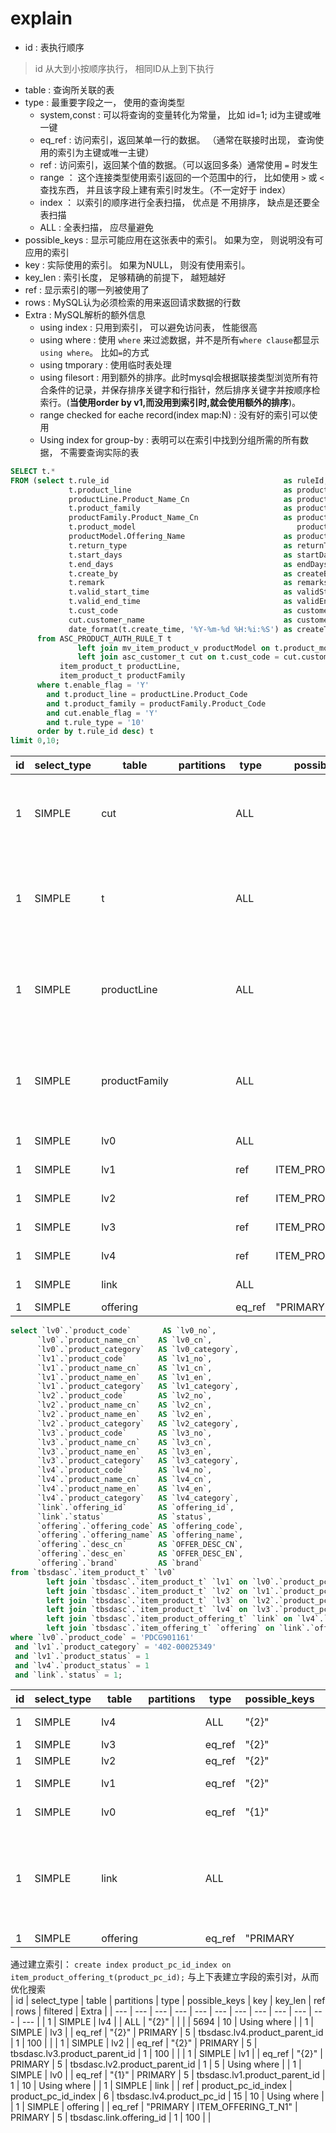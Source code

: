 # explain 

- id : 表执行顺序
> id 从大到小按顺序执行， 相同ID从上到下执行
- table : 查询所关联的表
- type : 最重要字段之一， 使用的查询类型
  - system,const : 可以将查询的变量转化为常量， 比如 id=1; id为主键或唯一键
  - eq_ref : 访问索引，返回某单一行的数据。 （通常在联接时出现， 查询使用的索引为主键或唯一主键）
  - ref : 访问索引，返回某个值的数据。（可以返回多条）通常使用 ```=``` 时发生
  - range ： 这个连接类型使用索引返回的一个范围中的行， 比如使用 ```>``` 或 ```<``` 查找东西， 并且该字段上建有索引时发生。（不一定好于 index）
  - index ： 以索引的顺序进行全表扫描， 优点是 不用排序， 缺点是还要全表扫描
  - ALL : 全表扫描， 应尽量避免
- possible_keys : 显示可能应用在这张表中的索引。 如果为空， 则说明没有可应用的索引
- key : 实际使用的索引。 如果为NULL， 则没有使用索引。
- key_len : 索引长度， 足够精确的前提下， 越短越好
- ref : 显示索引的哪一列被使用了
- rows : MySQL认为必须检索的用来返回请求数据的行数
- Extra : MySQL解析的额外信息
  - using index : 只用到索引， 可以避免访问表， 性能很高
  - using where : 使用 ```where``` 来过滤数据，并不是所有```where clause```都显示```using where```。 比如```=```的方式
  - using tmporary : 使用临时表处理
  - using filesort : 用到额外的排序。此时mysql会根据联接类型浏览所有符合条件的记录，并保存排序关键字和行指针，然后排序关键字并按顺序检索行。(**当使用order by v1,而没用到索引时,就会使用额外的排序**)。
  - range checked for eache record(index map:N) : 没有好的索引可以使用
  - Using index for group-by : 表明可以在索引中找到分组所需的所有数据， 不需要查询实际的表


``` SQL
SELECT t.*
FROM (select t.rule_id                                       as ruleId,
             t.product_line                                  as productLineCode,
             productLine.Product_Name_Cn                     as productLineName,
             t.product_family                                as productFamilyCode,
             productFamily.Product_Name_Cn                   as productFamilyName,
             t.product_model                                    productModelCode,
             productModel.Offering_Name                      as productModelName,
             t.return_type                                   as returnType,
             t.start_days                                    as startDays,
             t.end_days                                      as endDays,
             t.create_by                                     as createBy,
             t.remark                                        as remarks,
             t.valid_start_time                              as validStartTime,
             t.valid_end_time                                as validEndTime,
             t.cust_code                                     as customerCode,
             cut.customer_name                               as customerName,
             date_format(t.create_time, '%Y-%m-%d %H:%i:%S') as createTime
      from ASC_PRODUCT_AUTH_RULE_T t
               left join mv_item_product_v productModel on t.product_model = productModel.offering_code
               left join asc_customer_t cut on t.cust_code = cut.customer_bg_code,
           item_product_t productLine,
           item_product_t productFamily
      where t.enable_flag = 'Y'
        and t.product_line = productLine.Product_Code
        and t.product_family = productFamily.Product_Code
        and cut.enable_flag = 'Y'
        and t.rule_type = '10'
      order by t.rule_id desc) t
limit 0,10;
```  
| id | select_type | table | partitions | type | possible_keys | key | key_len | ref | rows | filtered | Extra |
| --- | --- | --- | --- | --- | --- | --- | --- | --- | --- | --- | --- | 
 | 1 | SIMPLE | cut |  | ALL |  |  |  |  | 8 | 12.5 | Using where; Using temporary; Using filesort | 
 | 1 | SIMPLE | t |  | ALL |  |  |  |  | 476 | 0.21 | Using where; Using join buffer (Block Nested Loop) | 
 | 1 | SIMPLE | productLine |  | ALL |  |  |  |  | 5694 | 10 | Using where; Using join buffer (Block Nested Loop) | 
 | 1 | SIMPLE | productFamily |  | ALL |  |  |  |  | 5694 | 10 | Using where; Using join buffer (Block Nested Loop) | 
 | 1 | SIMPLE | lv0 |  | ALL |  |  |  |  | 5694 | 100 | Using where | 
 | 1 | SIMPLE | lv1 |  | ref | ITEM_PRODUCT_T_N2 | ITEM_PRODUCT_T_N2 | 6 | tbsdasc.lv0.product_pc_id | 5 | 100 | Using where | 
 | 1 | SIMPLE | lv2 |  | ref | ITEM_PRODUCT_T_N2 | ITEM_PRODUCT_T_N2 | 6 | tbsdasc.lv1.product_pc_id | 5 | 100 | Using index | 
 | 1 | SIMPLE | lv3 |  | ref | ITEM_PRODUCT_T_N2 | ITEM_PRODUCT_T_N2 | 6 | tbsdasc.lv2.product_pc_id | 5 | 100 | Using index | 
 | 1 | SIMPLE | lv4 |  | ref | ITEM_PRODUCT_T_N2 | ITEM_PRODUCT_T_N2 | 6 | tbsdasc.lv3.product_pc_id | 5 | 100 | Using where | 
 | 1 | SIMPLE | link |  | ALL |  |  |  |  | 66185 | 100 | Using where | 
 | 1 | SIMPLE | offering |  | eq_ref | "PRIMARY | ITEM_OFFERING_T_N1" | PRIMARY | 5 | tbsdasc.link.offering_id | 1 | 100 | Using where |   
 
 ``` SQL
 select `lv0`.`product_code`       AS `lv0_no`,
       `lv0`.`product_name_cn`    AS `lv0_cn`,
       `lv0`.`product_category`   AS `lv0_category`,
       `lv1`.`product_code`       AS `lv1_no`,
       `lv1`.`product_name_cn`    AS `lv1_cn`,
       `lv1`.`product_name_en`    AS `lv1_en`,
       `lv1`.`product_category`   AS `lv1_category`,
       `lv2`.`product_code`       AS `lv2_no`,
       `lv2`.`product_name_cn`    AS `lv2_cn`,
       `lv2`.`product_name_en`    AS `lv2_en`,
       `lv2`.`product_category`   AS `lv2_category`,
       `lv3`.`product_code`       AS `lv3_no`,
       `lv3`.`product_name_cn`    AS `lv3_cn`,
       `lv3`.`product_name_en`    AS `lv3_en`,
       `lv3`.`product_category`   AS `lv3_category`,
       `lv4`.`product_code`       AS `lv4_no`,
       `lv4`.`product_name_cn`    AS `lv4_cn`,
       `lv4`.`product_name_en`    AS `lv4_en`,
       `lv4`.`product_category`   AS `lv4_category`,
       `link`.`offering_id`       AS `offering_id`,
       `link`.`status`            AS `status`,
       `offering`.`offering_code` AS `offering_code`,
       `offering`.`offering_name` AS `offering_name`,
       `offering`.`desc_cn`       AS `OFFER_DESC_CN`,
       `offering`.`desc_en`       AS `OFFER_DESC_EN`,
       `offering`.`brand`         AS `brand`
from `tbsdasc`.`item_product_t` `lv0`
         left join `tbsdasc`.`item_product_t` `lv1` on `lv0`.`product_pc_id` = `lv1`.`product_parent_id`
         left join `tbsdasc`.`item_product_t` `lv2` on `lv1`.`product_pc_id` = `lv2`.`product_parent_id`
         left join `tbsdasc`.`item_product_t` `lv3` on `lv2`.`product_pc_id` = `lv3`.`product_parent_id`
         left join `tbsdasc`.`item_product_t` `lv4` on `lv3`.`product_pc_id` = `lv4`.`product_parent_id`
         left join `tbsdasc`.`item_product_offering_t` `link` on `lv4`.`product_pc_id` = `link`.`product_pc_id`
         left join `tbsdasc`.`item_offering_t` `offering` on `link`.`offering_id` = `offering`.`offering_id`
where `lv0`.`product_code` = 'PDCG901161'
  and `lv1`.`product_category` = '402-00025349'
  and `lv1`.`product_status` = 1
  and `lv4`.`product_status` = 1
  and `link`.`status` = 1;
 ```  
| id | select_type | table | partitions | type | possible_keys | key | key_len | ref | rows | filtered | Extra |
| --- | --- | --- | --- | --- | --- | --- | --- | --- | --- | --- | --- | 
 | 1 | SIMPLE | lv4 |  | ALL | "{2}" |  |  |  | 5694 | 10 | Using where | 
 | 1 | SIMPLE | lv3 |  | eq_ref | "{2}" | PRIMARY | 5 | tbsdasc.lv4.product_parent_id | 1 | 100 |  | 
 | 1 | SIMPLE | lv2 |  | eq_ref | "{2}" | PRIMARY | 5 | tbsdasc.lv3.product_parent_id | 1 | 100 |  | 
 | 1 | SIMPLE | lv1 |  | eq_ref | "{2}" | PRIMARY | 5 | tbsdasc.lv2.product_parent_id | 1 | 5 | Using where | 
 | 1 | SIMPLE | lv0 |  | eq_ref | "{1}" | PRIMARY | 5 | tbsdasc.lv1.product_parent_id | 1 | 10 | Using where | 
 | 1 | SIMPLE | link |  | ALL |  |  |  |  | 66185 | 1 | Using where; Using join buffer (Block Nested Loop) | 
 | 1 | SIMPLE | offering |  | eq_ref | "PRIMARY | ITEM_OFFERING_T_N1" | PRIMARY | 5 | tbsdasc.link.offering_id | 1 | 100 |  | 


通过建立索引：
``` create index product_pc_id_index on item_product_offering_t(product_pc_id); ```
与上下表建立字段的索引对，从而优化搜索  
| id | select_type | table | partitions | type | possible_keys | key | key_len | ref | rows | filtered | Extra |
| --- | --- | --- | --- | --- | --- | --- | --- | --- | --- | --- | --- | 
 | 1 | SIMPLE | lv4 |  | ALL | "{2}" |  |  |  | 5694 | 10 | Using where | 
 | 1 | SIMPLE | lv3 |  | eq_ref | "{2}" | PRIMARY | 5 | tbsdasc.lv4.product_parent_id | 1 | 100 |  | 
 | 1 | SIMPLE | lv2 |  | eq_ref | "{2}" | PRIMARY | 5 | tbsdasc.lv3.product_parent_id | 1 | 100 |  | 
 | 1 | SIMPLE | lv1 |  | eq_ref | "{2}" | PRIMARY | 5 | tbsdasc.lv2.product_parent_id | 1 | 5 | Using where | 
 | 1 | SIMPLE | lv0 |  | eq_ref | "{1}" | PRIMARY | 5 | tbsdasc.lv1.product_parent_id | 1 | 10 | Using where | 
 | 1 | SIMPLE | link |  | ref | product_pc_id_index | product_pc_id_index | 6 | tbsdasc.lv4.product_pc_id | 15 | 10 | Using where | 
 | 1 | SIMPLE | offering |  | eq_ref | "PRIMARY | ITEM_OFFERING_T_N1" | PRIMARY | 5 | tbsdasc.link.offering_id | 1 | 100 |  | 
